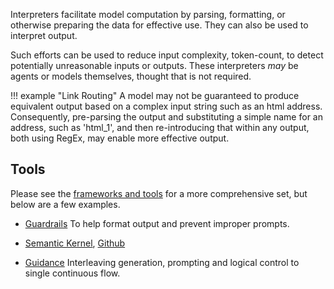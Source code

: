 Interpreters facilitate model computation by parsing, formatting, or otherwise preparing the data for effective use. They can also be used to interpret output. 

Such efforts can be used to reduce input complexity, token-count, to detect potentially unreasonable inputs or outputs. These interpreters _may_ be agents or models themselves, thought that is not required. 

!!! example "Link Routing"
    A model may not be guaranteed to produce equivalent output based on a complex input string such as an html address. Consequently, pre-parsing the output and substituting a simple name for an address, such as 'html_1', and then re-introducing that within any output, both using RegEx, may enable more effective output. 

## Tools
Please see the [frameworks and tools](../../Engineering/frameworks_and_tools.md) for a more comprehensive set, but below are a few examples.
 
- [Guardrails](https://shreyar.github.io/guardrails/) To help format output and prevent improper prompts.

- [Semantic Kernel](https://github.com/microsoft/semantic-kernel/blob/main/samples/notebooks/python/00-getting-started.ipynb), [Github](https://github.com/microsoft/semantic-kernel/tree/main)

- ️[Guidance](https://github.com/microsoft/guidance/) Interleaving generation, prompting and logical control to single  continuous flow.
